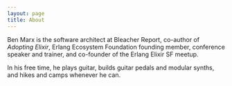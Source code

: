 ```yaml
---
layout: page
title: About
---
```


Ben Marx is the software architect at Bleacher Report, co-author of _Adopting Elixir_, Erlang Ecosystem Foundation founding member, conference speaker and trainer, and co-founder of the Erlang Elixir SF meetup.

In his free time, he plays guitar, builds guitar pedals and modular synths, and hikes and camps whenever he can.
